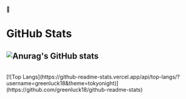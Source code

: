 😬

# GitHub Stats
![Anurag's GitHub stats](https://github-readme-stats.vercel.app/api?username=greenluck18&show_icons=true&theme=tokyonight)
<br/>
----
<br/>
[![Top Langs](https://github-readme-stats.vercel.app/api/top-langs/?username=greenluck18&theme=tokyonight)](https://github.com/greenluck18/github-readme-stats)

